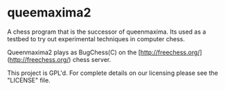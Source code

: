 queemaxima2
===========

A chess program that is the successor of queenmaxima. Its used as a testbed to try out experimental techniques in computer chess. 

Queenmaxima2 plays as BugChess(C) on the [http://freechess.org/] (http://freechess.org/) chess server. 

This project is GPL'd. For complete details on our licensing please see the "LICENSE" file.
